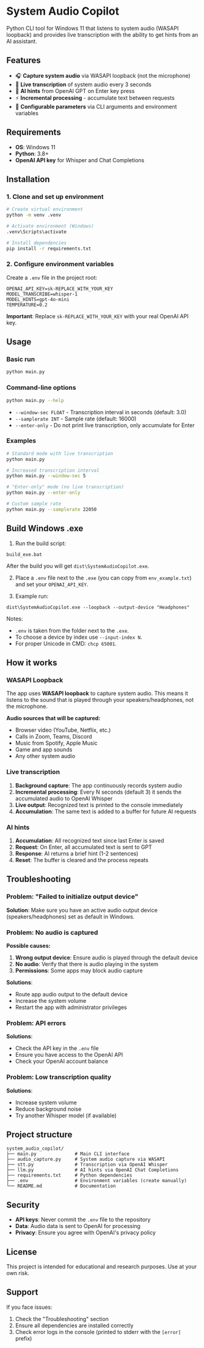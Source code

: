 # System Audio Copilot

Python CLI tool for Windows 11 that listens to system audio (WASAPI loopback) and provides live transcription with the ability to get hints from an AI assistant.

## Features

- 🎧 **Capture system audio** via WASAPI loopback (not the microphone)
- 📝 **Live transcription** of system audio every 3 seconds
- 🤖 **AI hints** from OpenAI GPT on Enter key press
- ⚡ **Incremental processing** - accumulate text between requests
- 🔧 **Configurable parameters** via CLI arguments and environment variables

## Requirements

- **OS**: Windows 11
- **Python**: 3.8+
- **OpenAI API key** for Whisper and Chat Completions

## Installation

### 1. Clone and set up environment

```bash
# Create virtual environment
python -m venv .venv

# Activate environment (Windows)
.venv\Scripts\activate

# Install dependencies
pip install -r requirements.txt
```

### 2. Configure environment variables

Create a `.env` file in the project root:

```env
OPENAI_API_KEY=sk-REPLACE_WITH_YOUR_KEY
MODEL_TRANSCRIBE=whisper-1
MODEL_HINTS=gpt-4o-mini
TEMPERATURE=0.2
```

**Important**: Replace `sk-REPLACE_WITH_YOUR_KEY` with your real OpenAI API key.

## Usage

### Basic run

```bash
python main.py
```

### Command-line options

```bash
python main.py --help
```

- `--window-sec FLOAT` - Transcription interval in seconds (default: 3.0)
- `--samplerate INT` - Sample rate (default: 16000)
- `--enter-only` - Do not print live transcription, only accumulate for Enter

### Examples

```bash
# Standard mode with live transcription
python main.py

# Increased transcription interval
python main.py --window-sec 5

# "Enter-only" mode (no live transcription)
python main.py --enter-only

# Custom sample rate
python main.py --samplerate 22050
```

## Build Windows .exe

1) Run the build script:
```
build_exe.bat
```
After the build you will get `dist\SystemAudioCopilot.exe`.

2) Place a `.env` file next to the `.exe` (you can copy from `env_example.txt`) and set your `OPENAI_API_KEY`.

3) Example run:
```
dist\SystemAudioCopilot.exe --loopback --output-device "Headphones"
```

Notes:
- `.env` is taken from the folder next to the `.exe`.
- To choose a device by index use `--input-index N`.
- For proper Unicode in CMD: `chcp 65001`.

## How it works

### WASAPI Loopback

The app uses **WASAPI loopback** to capture system audio. This means it listens to the sound that is played through your speakers/headphones, not the microphone.

**Audio sources that will be captured:**
- Browser video (YouTube, Netflix, etc.)
- Calls in Zoom, Teams, Discord
- Music from Spotify, Apple Music
- Game and app sounds
- Any other system audio

### Live transcription

1. **Background capture**: The app continuously records system audio
2. **Incremental processing**: Every N seconds (default 3) it sends the accumulated audio to OpenAI Whisper
3. **Live output**: Recognized text is printed to the console immediately
4. **Accumulation**: The same text is added to a buffer for future AI requests

### AI hints

1. **Accumulation**: All recognized text since last Enter is saved
2. **Request**: On Enter, all accumulated text is sent to GPT
3. **Response**: AI returns a brief hint (1-2 sentences)
4. **Reset**: The buffer is cleared and the process repeats

## Troubleshooting

### Problem: "Failed to initialize output device"

**Solution**: Make sure you have an active audio output device (speakers/headphones) set as default in Windows.

### Problem: No audio is captured

**Possible causes:**
1. **Wrong output device**: Ensure audio is played through the default device
2. **No audio**: Verify that there is audio playing in the system
3. **Permissions**: Some apps may block audio capture

**Solutions**: 
- Route app audio output to the default device
- Increase the system volume
- Restart the app with administrator privileges

### Problem: API errors

**Solutions**: 
- Check the API key in the `.env` file
- Ensure you have access to the OpenAI API
- Check your OpenAI account balance

### Problem: Low transcription quality

**Solutions**:
- Increase system volume
- Reduce background noise
- Try another Whisper model (if available)

## Project structure

```
system_audio_copilot/
├── main.py              # Main CLI interface
├── audio_capture.py     # System audio capture via WASAPI
├── stt.py               # Transcription via OpenAI Whisper
├── llm.py               # AI hints via OpenAI Chat Completions
├── requirements.txt     # Python dependencies
├── .env                 # Environment variables (create manually)
└── README.md            # Documentation
```

## Security

- **API keys**: Never commit the `.env` file to the repository
- **Data**: Audio data is sent to OpenAI for processing
- **Privacy**: Ensure you agree with OpenAI's privacy policy

## License

This project is intended for educational and research purposes. Use at your own risk.

## Support

If you face issues:
1. Check the "Troubleshooting" section
2. Ensure all dependencies are installed correctly
3. Check error logs in the console (printed to stderr with the `[error]` prefix)
